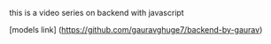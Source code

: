 this is a video series on backend with javascript

[models link] (https://github.com/gauravghuge7/backend-by-gaurav)